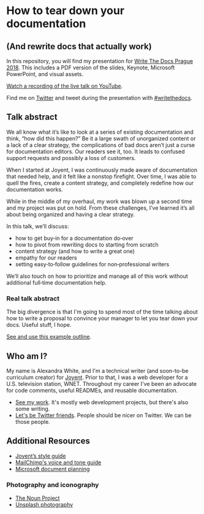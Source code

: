 # How to tear down your documentation
## (And rewrite docs that actually work)

In this repository, you will find my presentation for [Write The Docs Prague 2018](http://www.writethedocs.org/conf/prague/2018/). This includes a PDF version of the slides, Keynote, Microsoft PowerPoint, and visual assets.

[Watch a recording of the live talk on YouTube](https://youtu.be/u119GkGSYII).

Find me on [Twitter](https://twitter.com/heyawhite) and tweet during the presentation with [#writethedocs](https://twitter.com/search?q=%23writethedocs).

## Talk abstract

We all know what it’s like to look at a series of existing documentation and think, “how did this happen?” Be it a large swath of unorganized content or a lack of a clear strategy, the complications of bad docs aren’t just a curse for documentation editors. Our readers see it, too. It leads to confused support requests and possibly a loss of customers.

When I started at Joyent, I was continuously made aware of documentation that needed help, and it felt like a nonstop firefight. Over time, I was able to quell the fires, create a content strategy, and completely redefine how our documentation works. 

While in the middle of my overhaul, my work was blown up a second time and my project was put on hold. From these challenges, I’ve learned it’s all about being organized and having a clear strategy.

In this talk, we’ll discuss:

   + how to get buy‐in for a documentation do‐over
   + how to pivot from rewriting docs to starting from scratch
   + content strategy (and how to write a great one)
   + empathy for our readers
   + setting easy‐to‐follow guidelines for non‐professional writers

We’ll also touch on how to prioritize and manage all of this work without additional full‐time documentation help.

### Real talk abstract

The big divergence is that I'm going to spend most of the time talking about how to write a proposal to convince your manager to let you tear down your docs. Useful stuff, I hope.

[See and use this example outline](https://github.com/heyawhite/tear-down-your-docs/blob/master/examples/proposal-template.md).

## Who am I?

My name is Alexandra White, and I'm a technical writer (and soon-to-be curriculum creator) for [Joyent](https://www.joyent.com/). Prior to that, I was a web developer for a U.S. television station, WNET. Throughout my career I've been an advocate for code comments, useful READMEs, and reusable documentation.

+ [See my work](https://heyawhite.com/). It's mostly web development projects, but there's also some writing.
+ [Let's be Twitter friends](https://twitter.com/heyawhite). People should be nicer on Twitter. We can be those people.

## Additional Resources

+ [Joyent’s style guide](https://docs.joyent.com/writing-rules/style-guide)
+ [MailChimp's voice and tone guide](http://voiceandtone.com)
+ [Microsoft document planning](https://msdn.microsoft.com/en-us/library/dd163515.aspx)

### Photography and iconography

+ [The Noun Project](http://thenounproject.com)
+ [Unsplash photography](http://unsplash.com)




